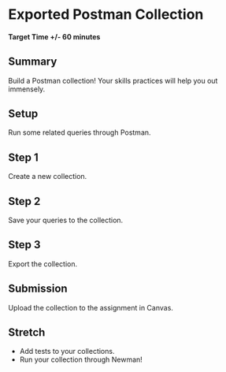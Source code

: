 # Exported Postman Collection

#### Target Time +/- 60 minutes

## Summary

Build a Postman collection! Your skills practices will help you out immensely.

## Setup

Run some related queries through Postman.

## Step 1

Create a new collection.

## Step 2

Save your queries to the collection.

## Step 3

Export the collection.

## Submission

Upload the collection to the assignment in Canvas.

## Stretch

- Add tests to your collections.
- Run your collection through Newman!

